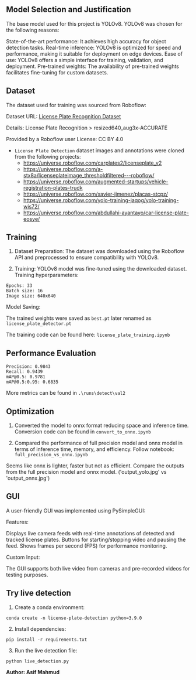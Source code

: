 ## Model Selection and Justification

The base model used for this project is YOLOv8. YOLOv8 was chosen for the following reasons:

State-of-the-art performance: It achieves high accuracy for object detection tasks.
Real-time inference: YOLOv8 is optimized for speed and performance, making it suitable for deployment on edge devices.
Ease of use: YOLOv8 offers a simple interface for training, validation, and deployment.
Pre-trained weights: The availability of pre-trained weights facilitates fine-tuning for custom datasets.

## Dataset
The dataset used for training was sourced from Roboflow:

Dataset URL: [License Plate Recognition Dataset](https://universe.roboflow.com/roboflow-universe-projects/license-plate-recognition-rxg4e/dataset/4)

Details:
License Plate Recognition > resized640_aug3x-ACCURATE

Provided by a Roboflow user
License: CC BY 4.0

* `License Plate Detection` dataset images and annotations were cloned from the following projects:
	* https://universe.roboflow.com/carplates2/licenseplate_v2
	* https://universe.roboflow.com/a-stx8a/licenseplateimage_thresholdfiltered---roboflow/
	* https://universe.roboflow.com/augmented-startups/vehicle-registration-plates-trudk
	* https://universe.roboflow.com/xavier-jimenez/placas-stcpz/
	* https://universe.roboflow.com/yolo-training-jaqog/yolo-training-wis72/
	* https://universe.roboflow.com/abdullahi-ayantayo/car-license-plate-eosye/


## Training

1. Dataset Preparation: The dataset was downloaded using the Roboflow API and preprocessed to ensure compatibility with YOLOv8.

2. Training: YOLOv8 model was fine-tuned using the downloaded dataset. Training hyperparameters:

```
Epochs: 33
Batch size: 16
Image size: 640x640
```

Model Saving:

The trained weights were saved as ```best.pt``` later renamed as ```license_plate_detector.pt```

The training code can be found here: ```license_plate_training.ipynb```

## Performance Evaluation 

```
Precision: 0.9843
Recall: 0.9439
mAP@0.5: 0.9781
mAP@0.5:0.95: 0.6835
```

More metrics can be found in ```.\runs\detect\val2```

## Optimization 

1. Converted the model to onnx format reducing space and inference time. Conversion code can be found in ```convert_to_onnx.ipynb```

2. Compared the performance of full precision model and onnx model in terms of inference time, memory, and efficiency. Follow notebook: ```full_precision_vs_onnx.ipynb```

Seems like onnx is lighter, faster but not as efficient. Compare the outputs from the full precision model and onnx model. ('output_yolo.jpg' vs 'output_onnx.jpg')

## GUI 

A user-friendly GUI was implemented using PySimpleGUI:

Features:

Displays live camera feeds with real-time annotations of detected and tracked license plates.
Buttons for starting/stopping video and pausing the feed.
Shows frames per second (FPS) for performance monitoring.

Custom Input:

The GUI supports both live video from cameras and pre-recorded videos for testing purposes.

## Try live detection

1. Create a conda environment:

```
conda create -n license-plate-detection python=3.9.0
```

2. Install dependencies:

```
pip install -r requirements.txt
```

3. Run the live detection file:

```
python live_detection.py
```


**Author: Asif Mahmud**
